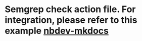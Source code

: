 # Semgrep check action file. For integration, please refer to this example [nbdev-mkdocs](https://github.com/airtai/nbdev-mkdocs/blob/main/.github/workflows/test.yaml)
